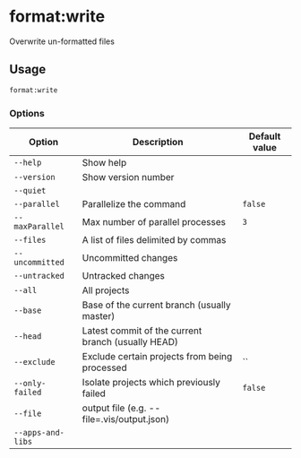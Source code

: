 # format:write

Overwrite un-formatted files

## Usage

```bash
format:write
```

### Options

| Option            | Description                                        | Default value |
| ----------------- | -------------------------------------------------- | ------------- |
| `--help`          | Show help                                          |               |
| `--version`       | Show version number                                |               |
| `--quiet`         |                                                    |               |
| `--parallel`      | Parallelize the command                            | `false`       |
| `--maxParallel`   | Max number of parallel processes                   | `3`           |
| `--files`         | A list of files delimited by commas                |               |
| `--uncommitted`   | Uncommitted changes                                |               |
| `--untracked`     | Untracked changes                                  |               |
| `--all`           | All projects                                       |               |
| `--base`          | Base of the current branch (usually master)        |               |
| `--head`          | Latest commit of the current branch (usually HEAD) |               |
| `--exclude`       | Exclude certain projects from being processed      | ``            |
| `--only-failed`   | Isolate projects which previously failed           | `false`       |
| `--file`          | output file (e.g. --file=.vis/output.json)         |               |
| `--apps-and-libs` |                                                    |               |
